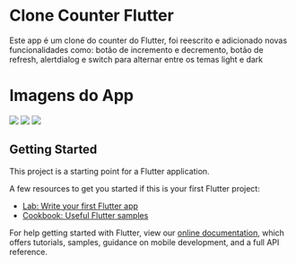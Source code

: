 # Clone Counter Flutter

Este app é um clone do counter do Flutter, foi reescrito e adicionado novas funcionalidades como: botão de incremento e decremento, botão de refresh, alertdialog e switch para alternar entre os temas light e dark

# Imagens do App

![](asset/assets/images/proj_01.PNG) ![](asset/assets/images/proj_02.PNG) ![](asset/assets/images/proj_03.PNG)

## Getting Started

This project is a starting point for a Flutter application.

A few resources to get you started if this is your first Flutter project:

- [Lab: Write your first Flutter app](https://flutter.dev/docs/get-started/codelab)
- [Cookbook: Useful Flutter samples](https://flutter.dev/docs/cookbook)

For help getting started with Flutter, view our
[online documentation](https://flutter.dev/docs), which offers tutorials,
samples, guidance on mobile development, and a full API reference.

